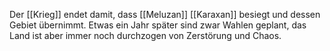 Der [[Krieg]] endet damit, dass [[Meluzan]] [[Karaxan]] besiegt und dessen Gebiet übernimmt. Etwas ein Jahr später sind zwar Wahlen geplant, das Land ist aber immer noch durchzogen von Zerstörung und Chaos.